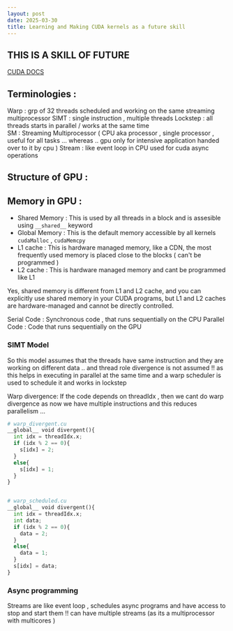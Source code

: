 ```yaml
---
layout: post
date: 2025-03-30
title: Learning and Making CUDA kernels as a future skill 
---
```


## THIS IS A SKILL OF FUTURE 
[CUDA DOCS](https://docs.nvidia.com/cuda/cuda-c-programming-guide/)


## Terminologies : 
Warp : grp of 32 threads scheduled and working on the same streaming multiprocessor 
SIMT : single instruction , multiple threads
Lockstep : all threads starts in parallel / works at the same time  
SM : Streaming Multiprocessor ( CPU aka processor , single processor , useful for all tasks ... whereas .. gpu only for intensive application handed over to it by cpu )
Stream : like event loop in CPU used for cuda async operations  

## Structure of GPU :



## Memory in GPU : 

* Shared Memory : This is used by all threads in a block and is assesible using `__shared__` keyword  
* Global Memory : This is the default memory accessible by all kernels `cudaMalloc` , `cudaMemcpy`  
* L1 cache : This is hardware managed memory, like a CDN, the most frequently used memory is placed close to the blocks ( can't be programmed )  
* L2 cache : This is hardware managed memory and cant be programmed like L1

Yes, shared memory is different from L1 and L2 cache, and you can explicitly use shared memory in your CUDA programs, but L1 and L2 caches are hardware-managed and cannot be directly controlled.

Serial Code : Synchronous code , that runs sequentially on the CPU 
Parallel Code : Code that runs sequentially on the GPU

### SIMT Model 
So this model assumes that the threads have same instruction and they are working on different data .. and thread role divergence is not assumed !! as this helps in executing in parallel at the same time and a warp scheduler is used to schedule it and works in lockstep 

Warp divergence: If the code depends on threadIdx , then we cant do warp divergence as now we have multiple instructions and this reduces parallelism ...

```python
# warp_divergent.cu
__global__ void divergent(){
  int idx = threadIdx.x;
  if (idx % 2 == 0){
    s[idx] = 2;
  }
  else{
    s[idx] = 1;
  }
}


# warp_scheduled.cu
__global__ void divergent(){
  int idx = threadIdx.x;
  int data;
  if (idx % 2 == 0){
    data = 2;
  }
  else{
    data = 1;
  }
  s[idx] = data;
}

```
### Async programming
Streams are like event loop , schedules async programs and have access to stop and start them !!
can have multiple streams (as its a multiprocessor with multicores )  










